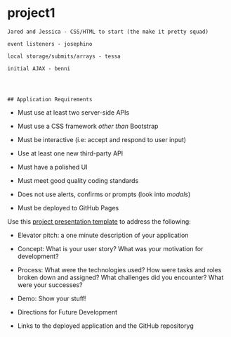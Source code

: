 # project1

<!--todo--- Things we will need to do for javascript functionality
    
    1.
     On click of submit in search bar we will need to grab value of search bar and use that value to submit for request to the API.
     * AJAX
     * On click


    2. 
    Cards will need to populate with img and name of certain foods that pertain to what ever ingredient searched grabbed from AJAX
    *for loop - all info, * empty()
    *create cards dynamically, appending, assign correct column width to class

    3. 
    An event listener will need to be on the cards for when they are clicked to open up a hidden div that will be dynamically populated with information from the API. 
    * event listener - add a class to all cards
    * change display from hidden to block to switch cards 
    
    

    4. 
    There will need to be event listeners on this page for a close button and an add button, close will close the page and return to the cards, add will add the recipe to the recipe book

    * Event listener for close
    * Event listener for add recipe 
        this is going to create buttons below the search bar in the recipe book

     4b. Local Storage will store information in the recipe book

    5. 
    Like weather app, page will only change when a new item is searched or an item from the recipe book is selected

        - on click of recipe book item there will be an event listener for the same function that (3) does. 


        - there should also be an event listener for an X that will delete an item from recipe book AKA delete from local storage 
            *might be able to create a class that references both cancel buttons

   




    GORDON RAMSAY FEELING LUCKY BUTTON

    1. Event listener for click 

    2. The click will call the API and give one random recipe from the API I believe we can use random API call 

        * brand new function calling new API

    3. If we have time and its easy we should add an audio file saying "what are you an Idiot sandwich?!" everytime you click the button 

    4. After the initial click, the same functions listed above will be done.-->


    Jared and Jessica - CSS/HTML to start (the make it pretty squad)

    event listeners - josephino

    local storage/submits/arrays - tessa

    initial AJAX - benni 




    ## Application Requirements

* Must use at least two server-side APIs

* Must use a CSS framework _other than_ Bootstrap

* Must be interactive (i.e: accept and respond to user input)

* Use at least one new third-party API

* Must have a polished UI

* Must meet good quality coding standards

* Does not use alerts, confirms or prompts (look into _modals_)

* Must be deployed to GitHub Pages


Use this [project presentation template](https://docs.google.com/presentation/d/1_u8TKy5zW5UlrVQVnyDEZ0unGI2tjQPDEpA0FNuBKAw/edit?usp=sharing) to address the following: 

* Elevator pitch: a one minute description of your application

* Concept: What is your user story? What was your motivation for development?

* Process: What were the technologies used? How were tasks and roles broken down and assigned? What challenges did you encounter? What were your successes?

* Demo: Show your stuff!

* Directions for Future Development

* Links to the deployed application and the GitHub repositoryg